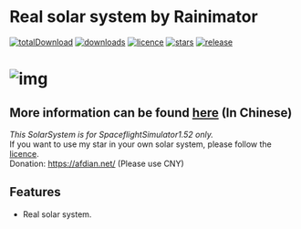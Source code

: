 # Real solar system by Rainimator
[![totalDownload](https://img.shields.io/github/downloads/geforcelegend/minecraft-3d-default/total)](https://github.com/Rainimator0/SpaceflightSimulator1.52.5RealSolarSystem-by-Rainimator/releases)
[![downloads](https://img.shields.io/github/downloads/geforcelegend/minecraft-3d-default/latest/total)](https://github.com/GeForceLegend/Minecraft-3D-Default/releases/latest)
[![licence](https://img.shields.io/github/license/geforcelegend/minecraft-3d-default)](https://github.com/GeForceLegend/Minecraft-3D-Default/blob/1.17_snapshot/LICENSE)
[![stars](https://img.shields.io/github/stars/geforcelegend/minecraft-3d-default)](https://github.com/GeForceLegend/Minecraft-3D-Default)
[![release](https://img.shields.io/github/v/release/geforcelegend/minecraft-3d-default)](https://github.com/GeForceLegend/Minecraft-3D-Default/releases/latest)

# ![img](https://attachment.mcbbs.net/data/myattachment/forum/202005/10/130802js188ia9tdt111gz.png)

## More information can be found [here](https://space.bilibili.com/2099051477) (In Chinese)

*This SolarSystem is for SpaceflightSimulator1.52 only.*  
If you want to use my star in your own solar system, please follow the [licence](./LICENCE).  
Donation: https://afdian.net/ (Please use CNY)
## Features
- Real solar system.
